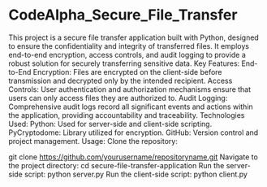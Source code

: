# CodeAlpha_Secure_File_Transfer
This project is a secure file transfer application built with Python, designed to ensure the confidentiality and integrity of transferred files. It employs end-to-end encryption, access controls, and audit logging to provide a robust solution for securely transferring sensitive data.
Key Features:
End-to-End Encryption: Files are encrypted on the client-side before transmission and decrypted only by the intended recipient.
Access Controls: User authentication and authorization mechanisms ensure that users can only access files they are authorized to.
Audit Logging: Comprehensive audit logs record all significant events and actions within the application, providing accountability and traceability.
Technologies Used:
Python: Used for server-side and client-side scripting.
PyCryptodome: Library utilized for encryption.
GitHub: Version control and project management.
Usage:
Clone the repository:

git clone https://github.com/yourusername/repositoryname.git
Navigate to the project directory:
cd secure-file-transfer-application
Run the server-side script:
python server.py
Run the client-side script:
python client.py
